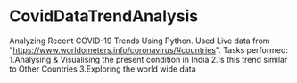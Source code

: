 # CovidDataTrendAnalysis
Analyzing Recent COVID-19 Trends Using Python. Used Live data from "https://www.worldometers.info/coronavirus/#countries".
Tasks performed:
1.Analysing & Visualising the present condition in India
2.Is this trend similar to Other Countries
3.Exploring the world wide data
